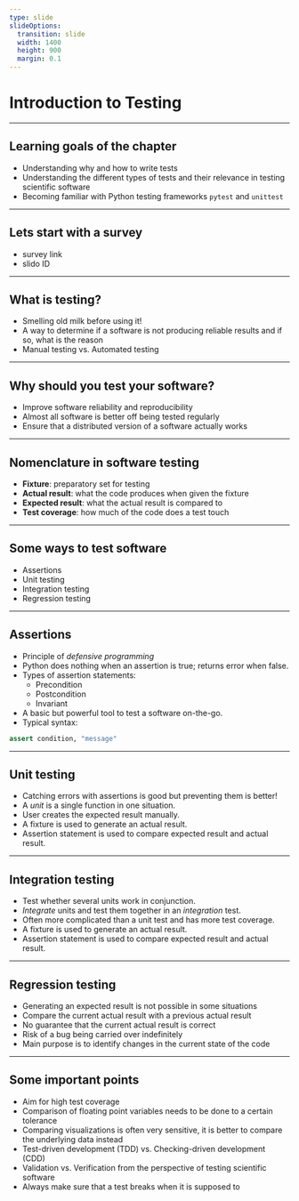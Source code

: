 ```yaml
---
type: slide
slideOptions:
  transition: slide
  width: 1400
  height: 900
  margin: 0.1
---
```


<style>
  .reveal strong {
    font-weight: bold;
    color: orange;
  }
  .reveal p {
    text-align: left;
  }
  .reveal section h1 {
    color: orange;
  }
  .reveal section h2 {
    color: orange;
  }
</style>

# Introduction to Testing

---

## Learning goals of the chapter

- Understanding why and how to write tests
- Understanding the different types of tests and their relevance in testing scientific software
- Becoming familiar with Python testing frameworks `pytest` and `unittest`

---

## Lets start with a survey

- survey link
- slido ID

---

## What is testing?

- Smelling old milk before using it!
- A way to determine if a software is not producing reliable results and if so, what is the reason
- Manual testing vs. Automated testing

---

## Why should you test your software?

- Improve software reliability and reproducibility
- Almost all software is better off being tested regularly
- Ensure that a distributed version of a software actually works

---

## Nomenclature in software testing

- **Fixture**: preparatory set for testing
- **Actual result**: what the code produces when given the fixture
- **Expected result**: what the actual result is compared to
- **Test coverage**: how much of the code does a test touch

---

## Some ways to test software

- Assertions
- Unit testing
- Integration testing
- Regression testing

---

## Assertions

- Principle of *defensive programming*
- Python does nothing when an assertion is true; returns error when false.
- Types of assertion statements:
    - Precondition
    - Postcondition
    - Invariant
- A basic but powerful tool to test a software on-the-go.
- Typical syntax: 
```python
assert condition, "message"
```

---

## Unit testing

- Catching errors with assertions is good but preventing them is better!
- A *unit* is a single function in one situation.
- User creates the expected result manually.
- A fixture is used to generate an actual result.
- Assertion statement is used to compare expected result and actual result.

---

## Integration testing

- Test whether several units work in conjunction.
- *Integrate* units and test them together in an *integration* test.
- Often more complicated than a unit test and has more test coverage.
- A fixture is used to generate an actual result.
- Assertion statement is used to compare expected result and actual result.

---

## Regression testing

- Generating an expected result is not possible in some situations
- Compare the current actual result with a previous actual result
- No guarantee that the current actual result is correct
- Risk of a bug being carried over indefinitely
- Main purpose is to identify changes in the current state of the code

---

## Some important points

- Aim for high test coverage
- Comparison of floating point variables needs to be done to a certain tolerance
- Comparing visualizations is often very sensitive, it is better to compare the underlying data instead
- Test-driven development (TDD) vs. Checking-driven development (CDD)
- Validation vs. Verification from the perspective of testing scientific software
- Always make sure that a test breaks when it is supposed to
